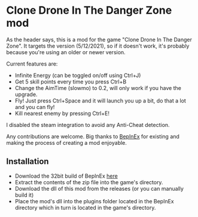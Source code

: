 # Clone Drone In The Danger Zone mod

As the header says, this is a mod for the game "Clone Drone In The Danger Zone".
It targets the version (5/12/2021), so if it doesn't work, it's probably because you're using an older or newer version.

Current features are:
- Infinite Energy (can be toggled on/off using Ctrl+J)
- Get 5 skill points every time you press Ctrl+B
- Change the AimTime (slowmo) to 0.2, will only work if you have the upgrade.
- Fly! Just press Ctrl+Space and it will launch you up a bit, do that a lot and you can fly!
- Kill nearest enemy by pressing Ctrl+E!

I disabled the steam integration to avoid any Anti-Cheat detection.

Any contributions are welcome.
Big thanks to [BepInEx](https://docs.bepinex.dev/index.html) for existing and making the process of creating a mod enjoyable.

## Installation

- Download the 32bit build of BepInEx [here](https://github.com/BepInEx/BepInEx/releases/download/v5.4.19/BepInEx_x86_5.4.19.0.zip)
- Extract the contents of the zip file into the game's directory.
- Download the dll of this mod from the releases (or you can manually build it)
- Place the mod's dll into the plugins folder located in the BepInEx directory which in turn is located in the game's directory.
